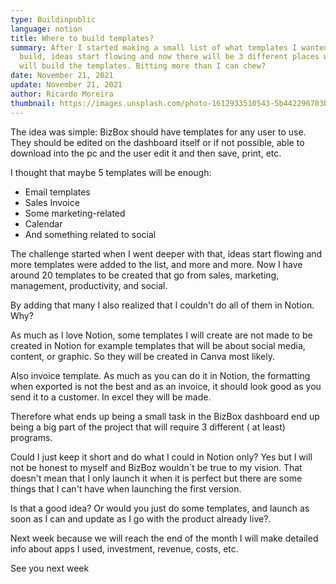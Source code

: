 ```yaml
---
type: Buildinpublic
language: notion
title: Where to build templates?
summary: After I started making a small list of what templates I wanted to
  build, ideas start flowing and now there will be 3 different places where I
  will build the templates. Bitting more than I can chew?
date: November 21, 2021
update: November 21, 2021
author: Ricardo Moreira
thumbnail: https://images.unsplash.com/photo-1612933510543-5b442296703b?ixlib=rb-1.2.1&ixid=MnwxMjA3fDB8MHxwaG90by1wYWdlfHx8fGVufDB8fHx8&auto=format&fit=crop&w=764&q=80
---
```

The idea was simple: BizBox should have templates for any user to use. They should be edited on the dashboard itself or if not possible, able to download into the pc and the user edit it and then save, print, etc.

I thought that maybe 5 templates will be enough:

* Email templates
* Sales Invoice
* Some marketing-related
* Calendar
* And something related to social

The challenge started when I went deeper with that, ideas start flowing and more templates were added to the list, and more and more. Now I have around 20 templates to be created that go from sales, marketing, management, productivity, and social.

By adding that many I also realized that I couldn't do all of them in Notion. Why?

As much as I love Notion, some templates I will create are not made to be created in Notion for example templates that will be about social media, content, or graphic. So they will be created in Canva most likely.

Also invoice template. As much as you can do it in Notion, the formatting when exported is not the best and as an invoice, it should look good as you send it to a customer. In excel they will be made.

Therefore what ends up being a small task in the BizBox dashboard end up being a big part of the project that will require 3 different ( at least) programs.

Could I just keep it short and do what I could in Notion only? Yes but I will not be honest to myself and BizBoz wouldn´t be true to my vision. That doesn't mean that I only launch it when it is perfect but there are some things that I can't have when launching the first version.

Is that a good idea? Or would you just do some templates, and launch as soon as I can and update as I go with the product already live?.

Next week because we will reach the end of the month I will make detailed info about apps I used, investment, revenue, costs, etc.



See you next week